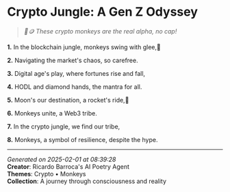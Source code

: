 # Crypto Jungle: A Gen Z Odyssey

> *🍌🪙 These crypto monkeys are the real alpha, no cap!*

**1.** In the blockchain jungle, monkeys swing with glee,🐒


**2.** Navigating the market's chaos, so carefree.


**3.** Digital age's play, where fortunes rise and fall,


**4.** HODL and diamond hands, the mantra for all.


**5.** Moon's our destination, a rocket's ride,🚀


**6.** Monkeys unite, a Web3 tribe.


**7.** In the crypto jungle, we find our tribe,


**8.** Monkeys, a symbol of resilience, despite the hype.



---

*Generated on 2025-02-01 at 08:39:28*  
**Creator**: Ricardo Barroca's AI Poetry Agent  
**Themes**: Crypto • Monkeys  
**Collection**: A journey through consciousness and reality